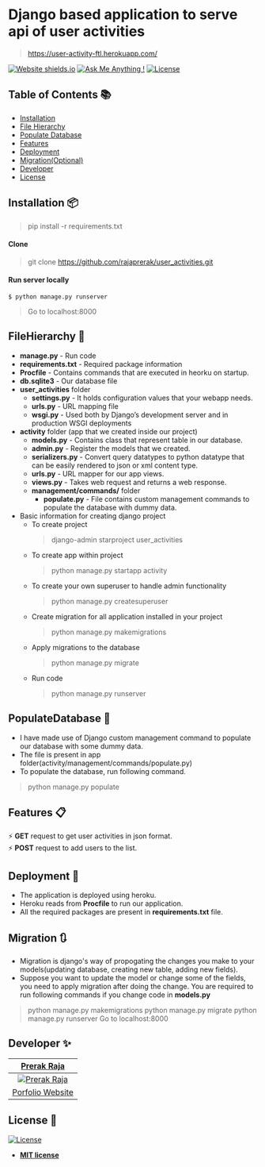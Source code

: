 # Django based application to serve api of user activities
> https://user-activity-ftl.herokuapp.com/



[![Website shields.io](https://img.shields.io/badge/website-up-yellow)](http://rajaprerak.github.io/)
[![Ask Me Anything !](https://img.shields.io/badge/ask%20me-linkedin-1abc9c.svg)](https://www.linkedin.com/in/rajaprerak/)
[![License](http://img.shields.io/:license-mit-blue.svg?style=flat-square)](http://badges.mit-license.org)

## Table of Contents 📚

- [Installation](#installation)
- [File Hierarchy](#filehierarchy)
- [Populate Database](#populatedatabase)
- [Features](#features)
- [Deployment](#deployment)
- [Migration(Optional)](#migration)
- [Developer](#developer)
- [License](#license)

## Installation 📦

>pip install -r requirements.txt

#### Clone

>git clone https://github.com/rajaprerak/user_activities.git

#### Run server locally

```shell
$ python manage.py runserver
```
> Go to localhost:8000

## FileHierarchy 📄
* **manage.py** - Run code
* **requirements.txt** - Required package information 
* **Procfile** - Contains commands that are executed in heorku on startup.
* **db.sqlite3** - Our database file
* **user_activities** folder
    * **settings.py** - It holds configuration values that your webapp needs.
    * **urls.py** - URL mapping file
    * **wsgi.py** - Used both by Django’s development server and in production WSGI deployments
* **activity** folder (app that we created inside our project)
    * **models.py** - Contains class that represent table in our database.
    * **admin.py** - Register the models that we created.
    * **serializers.py** - Convert query datatypes to python datatype that can be easily rendered to json or xml content type.
    * **urls.py** - URL mapper for our app views.
    * **views.py** - Takes web request and returns a web response.
    * **management/commands/** folder
        * **populate.py** - File contains custom management commands to populate the database with dummy data.
* Basic information for creating django project
    * To create project
        >django-admin starproject user_activities
    * To create app within project
        >python manage.py startapp activity
    * To create your own superuser to handle admin functionality
        >python manage.py createsuperuser
    * Create migration for all application installed in your project
        >python manage.py makemigrations
    * Apply migrations to the database
        >python manage.py migrate
    * Run code
        >python manage.py runserver

## PopulateDatabase 📮
* I have made use of Django custom management command to populate our database with some dummy data.
* The file is present in app folder(activity/management/commands/populate.py)
* To populate the database, run following command.
>python manage.py populate
## Features 📋
⚡️ **GET** request to get user activities in json format.\
⚡️ **POST** request to add users to the list.

## Deployment 🔗
* The application is deployed using heroku.
* Heroku reads from **Procfile** to run our application.
* All the required packages are present in **requirements.txt** file.


## Migration 🔃
* Migration is django's way of propogating the changes you make to your models(updating database, creating new table, adding new fields). 
* Suppose you want to update the model or change some of the fields, you need to apply migration after doing the change. You are required to run following commands if you change code in **models.py**
>python manage.py makemigrations
>python manage.py migrate
>python manage.py runserver
>Go to localhost:8000

## Developer ✨

| <a href="https://rajaprerak.github.io" target="_blank">**Prerak Raja**</a> |
| :---: |
| [![Prerak Raja](https://github.com/rajaprerak.png?size=100)](https://rajaprerak.github.io)    
| <a href="https://rajaprerak.github.io" target="_blank">Porfolio Website</a> |  

## License 📜

[![License](http://img.shields.io/:license-mit-blue.svg?style=flat-square)](http://badges.mit-license.org)

- **[MIT license](http://opensource.org/licenses/mit-license.php)**